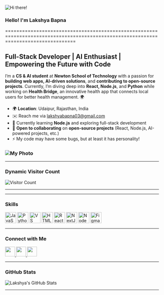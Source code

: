 ![Hi there!](https://user-images.githubusercontent.com/18350557/176309783-0785949b-9127-417c-8b55-ab5a4333674e.gif)

### Hello! I'm Lakshya Bapna
=====================================================================================================================================

**Full-Stack Developer | AI Enthusiast | Empowering the Future with Code**
--------------------------------------------------------------------

I’m a **CS & AI student** at **Newton School of Technology** with a passion for **building web apps, AI-driven solutions**, and **contributing to open-source projects**. Currently, I’m diving deep into **React, Node.js**, and **Python** while working on **Health Bridge**, an innovative health app that connects local users for better health management. 🌍

- 🌍 **Location**: Udaipur, Rajasthan, India
- ✉️ Reach me via [lakshyabapna03@gmail.com](mailto:lakshyabapna03@gmail.com)
- 🧠 Currently learning **Node.js** and exploring full-stack development
- 🤝 **Open to collaborating** on **open-source projects** (React, Node.js, AI-powered projects, etc.)
- ⚡ My code may have some bugs, but at least it has personality!

### ![My Photo](https://avatars.githubusercontent.com/u/188086580?s=400&u=6fdab94ea4f69e3baa8920a589297936741d6ea8&v=4)

---

### **Dynamic Visitor Count**
![Visitor Count](https://komarev.com/ghpvc/?username=lakshyabapna&color=blue)  

---

---

### **Skills**

<p align="left">
<a href="https://developer.mozilla.org/en-US/docs/Web/JavaScript" target="_blank" rel="noreferrer"><img src="https://raw.githubusercontent.com/danielcranney/readme-generator/main/public/icons/skills/javascript-colored.svg" width="36" height="36" alt="JavaScript" /></a>
<a href="https://www.python.org/" target="_blank" rel="noreferrer"><img src="https://raw.githubusercontent.com/danielcranney/readme-generator/main/public/icons/skills/python-colored.svg" width="36" height="36" alt="Python" /></a>
<a href="https://code.visualstudio.com/" target="_blank" rel="noreferrer"><img src="https://raw.githubusercontent.com/danielcranney/readme-generator/main/public/icons/skills/visualstudiocode.svg" width="36" height="36" alt="VS Code" /></a>
<a href="https://developer.mozilla.org/en-US/docs/Glossary/HTML5" target="_blank" rel="noreferrer"><img src="https://raw.githubusercontent.com/danielcranney/readme-generator/main/public/icons/skills/html5-colored.svg" width="36" height="36" alt="HTML5" /></a>
<a href="https://reactjs.org/" target="_blank" rel="noreferrer"><img src="https://raw.githubusercontent.com/danielcranney/readme-generator/main/public/icons/skills/react-colored.svg" width="36" height="36" alt="React" /></a>
<a href="https://nextjs.org/docs" target="_blank" rel="noreferrer"><img src="https://raw.githubusercontent.com/danielcranney/readme-generator/main/public/icons/skills/nextjs-colored.svg" width="36" height="36" alt="NextJs" /></a>
<a href="https://nodejs.org/en/" target="_blank" rel="noreferrer"><img src="https://raw.githubusercontent.com/danielcranney/readme-generator/main/public/icons/skills/nodejs-colored.svg" width="36" height="36" alt="NodeJS" /></a>
<a href="https://www.figma.com/" target="_blank" rel="noreferrer"><img src="https://raw.githubusercontent.com/danielcranney/readme-generator/main/public/icons/skills/figma-colored.svg" width="36" height="36" alt="Figma" /></a>
</p>

---

### **Connect with Me**

<p align="left">
  <a href="https://discord.com/users/lakshya030306" target="_blank" rel="noreferrer">
    <img src="https://raw.githubusercontent.com/danielcranney/readme-generator/main/public/icons/socials/discord.svg" width="32" height="32" />
  </a> 
  <a href="https://www.github.com/lakshyabapna" target="_blank" rel="noreferrer">
    <img src="https://raw.githubusercontent.com/danielcranney/readme-generator/main/public/icons/socials/github.svg" width="32" height="32" />
  </a> 
  <a href="https://www.linkedin.com/in/lakshya-bapna-73bb50323?utm_source=share&utm_campaign=share_via&utm_content=profile&utm_medium=ios_app" target="_blank" rel="noreferrer">
    <img src="https://raw.githubusercontent.com/danielcranney/readme-generator/main/public/icons/socials/linkedin.svg" width="32" height="32" />
  </a>
</p>  

---

### **GitHub Stats**
![Lakshya's GitHub Stats](https://github-readme-stats.vercel.app/api?username=lakshyabapna&show_icons=true&theme=radical)

---





  


<!--
**lakshyabapna/lakshyabapna** is a ✨ _special_ ✨ repository because its `README.md` (this file) appears on your GitHub profile.

Here are some ideas to get you started:

- 🔭 I’m currently working on ...
- 🌱 I’m currently learning ...
- 👯 I’m looking to collaborate on ...
- 🤔 I’m looking for help with ...
- 💬 Ask me about ...
- 📫 How to reach me: ...
- 😄 Pronouns: ...
- ⚡ Fun fact: ...
-->
